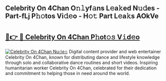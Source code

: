 ## Celebrity On 4Chan O𝚗𝚕yf𝚊ns L𝚎a𝚔ed N𝚞𝚍es - Part-fLj P𝚑𝚘tos Vi𝚍𝚎o - H𝚘𝚝 Part L𝚎a𝚔s AOkVe

# <h2><a href="http://kff1bva.oniu.top/?m=Celebrity+On+4Chan">🔗👉 🔴 Celebrity On 4Chan P𝚑ot𝚘𝚜 V𝚒d𝚎o</a></h2>

[![Celebrity On 4Chan Nu𝚍e𝚜](https://i.imgur.com/0qMVB7G.gif)](http://kff1bva.oniu.top/?m=Celebrity+On+4Chan)
Digital content provider and web entertainer Celebrity On 4Chan, known for distributing dance and lifestyle knowledge through solo and collaborative dance routines and short videos. Inspiring humanitarian worker Celebrity On 4Chan, celebrated for their dedication and commitment to helping those in need around the world.  
